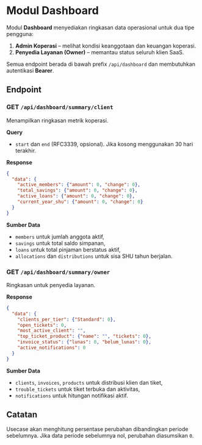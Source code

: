 # Modul Dashboard

Modul **Dashboard** menyediakan ringkasan data operasional untuk dua tipe pengguna:

1. **Admin Koperasi** – melihat kondisi keanggotaan dan keuangan koperasi.
2. **Penyedia Layanan (Owner)** – memantau status seluruh klien SaaS.

Semua endpoint berada di bawah prefix `/api/dashboard` dan membutuhkan autentikasi **Bearer**.

## Endpoint

### GET `/api/dashboard/summary/client`
Menampilkan ringkasan metrik koperasi.

**Query**
- `start` dan `end` (RFC3339, opsional). Jika kosong menggunakan 30 hari terakhir.

**Response**
```json
{
  "data": {
    "active_members": {"amount": 0, "change": 0},
    "total_savings": {"amount": 0, "change": 0},
    "active_loans": {"amount": 0, "change": 0},
    "current_year_shu": {"amount": 0, "change": 0}
  }
}
```

**Sumber Data**
- `members` untuk jumlah anggota aktif,
- `savings` untuk total saldo simpanan,
- `loans` untuk total pinjaman berstatus aktif,
- `allocations` dan `distributions` untuk sisa SHU tahun berjalan.

### GET `/api/dashboard/summary/owner`
Ringkasan untuk penyedia layanan.

**Response**
```json
{
  "data": {
    "clients_per_tier": {"Standard": 0},
    "open_tickets": 0,
    "most_active_client": "",
    "top_ticket_product": {"name": "", "tickets": 0},
    "invoice_status": {"lunas": 0, "belum_lunas": 0},
    "active_notifications": 0
  }
}
```

**Sumber Data**
- `clients`, `invoices`, `products` untuk distribusi klien dan tiket,
- `trouble_tickets` untuk tiket terbuka dan aktivitas,
- `notifications` untuk hitungan notifikasi aktif.

## Catatan
Usecase akan menghitung persentase perubahan dibandingkan periode sebelumnya. Jika data periode sebelumnya nol, perubahan diasumsikan `0`.
